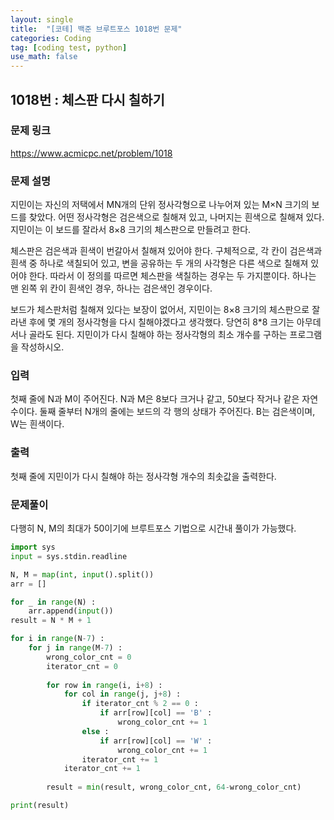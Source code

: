 ```yaml
---
layout: single
title:  "[코테] 백준 브루트포스 1018번 문제"
categories: Coding
tag: [coding test, python]
use_math: false
---
```


## 1018번 : 체스판 다시 칠하기
### 문제 링크
<https://www.acmicpc.net/problem/1018>

### 문제 설명
지민이는 자신의 저택에서 MN개의 단위 정사각형으로 나누어져 있는 M×N 크기의 보드를 찾았다. 어떤 정사각형은 검은색으로 칠해져 있고, 나머지는 흰색으로 칠해져 있다. 지민이는 이 보드를 잘라서 8×8 크기의 체스판으로 만들려고 한다.

체스판은 검은색과 흰색이 번갈아서 칠해져 있어야 한다. 구체적으로, 각 칸이 검은색과 흰색 중 하나로 색칠되어 있고, 변을 공유하는 두 개의 사각형은 다른 색으로 칠해져 있어야 한다. 따라서 이 정의를 따르면 체스판을 색칠하는 경우는 두 가지뿐이다. 하나는 맨 왼쪽 위 칸이 흰색인 경우, 하나는 검은색인 경우이다.

보드가 체스판처럼 칠해져 있다는 보장이 없어서, 지민이는 8×8 크기의 체스판으로 잘라낸 후에 몇 개의 정사각형을 다시 칠해야겠다고 생각했다. 당연히 8*8 크기는 아무데서나 골라도 된다. 지민이가 다시 칠해야 하는 정사각형의 최소 개수를 구하는 프로그램을 작성하시오.

### 입력
첫째 줄에 N과 M이 주어진다. N과 M은 8보다 크거나 같고, 50보다 작거나 같은 자연수이다. 둘째 줄부터 N개의 줄에는 보드의 각 행의 상태가 주어진다. B는 검은색이며, W는 흰색이다.

### 출력
첫째 줄에 지민이가 다시 칠해야 하는 정사각형 개수의 최솟값을 출력한다.

### 문제풀이
다행히 N, M의 최대가 50이기에 브루트포스 기법으로 시간내 풀이가 가능했다.


```python
import sys
input = sys.stdin.readline

N, M = map(int, input().split())
arr = []

for _ in range(N) :
    arr.append(input())
result = N * M + 1

for i in range(N-7) :
    for j in range(M-7) :
        wrong_color_cnt = 0
        iterator_cnt = 0
        
        for row in range(i, i+8) :
            for col in range(j, j+8) :                
                if iterator_cnt % 2 == 0 :
                    if arr[row][col] == 'B' :
                        wrong_color_cnt += 1
                else : 
                    if arr[row][col] == 'W' :
                        wrong_color_cnt += 1
                iterator_cnt += 1    
            iterator_cnt += 1
        
        result = min(result, wrong_color_cnt, 64-wrong_color_cnt)

print(result)
```
